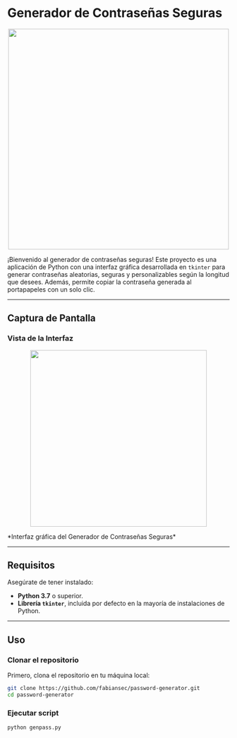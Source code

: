 # Generador de Contraseñas Seguras
<p align="center">
  <img src="https://github.com/user-attachments/assets/2874cead-9c20-43db-b87c-924dc13ff5ba"  height="500" />
</p>


¡Bienvenido al generador de contraseñas seguras! Este proyecto es una aplicación de Python con una interfaz gráfica desarrollada en `tkinter` para generar contraseñas aleatorias, seguras y personalizables según la longitud que desees. Además, permite copiar la contraseña generada al portapapeles con un solo clic.

---

## **Captura de Pantalla**

### Vista de la Interfaz
 
<p align="center">
  <img src="https://github.com/user-attachments/assets/1f6b9c2e-9be6-4a4f-bfb1-08d680f5b40e"  height="400" />
</p>
*Interfaz gráfica del Generador de Contraseñas Seguras*

---

## **Requisitos**
Asegúrate de tener instalado:
- **Python 3.7** o superior.
- **Librería `tkinter`**, incluida por defecto en la mayoría de instalaciones de Python.

---

## **Uso**

### **Clonar el repositorio**
Primero, clona el repositorio en tu máquina local:
```bash
git clone https://github.com/fabiansec/password-generator.git
cd password-generator
```
### **Ejecutar script**
```bash
python genpass.py
```
